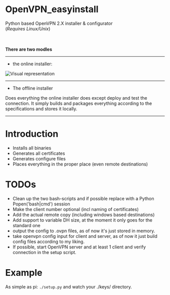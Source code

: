 OpenVPN_easyinstall
===================

Python based OpenVPN 2.X installer &amp; configurator<br>
(*Requires Linux/Unix*)
<br>
<br>
<br>

**There are two modles**

---------------------
 - the online installer:

![Visual representation](https://drive.google.com/uc?export=download&id=0B1eeO3A_DUEtaTJsbXFuNHpmNmc)

---------------------

- The offline installer
 
Does everything the online installer does except deploy and test the connection.
It simply builds and packages everything according to the specifications and stores it locally.

---------------------


Introduction
============

 - Installs all binaries
 - Generates all certificates
 - Generates configure files
 - Places everything in the proper place (even remote destinations)


TODOs
=====

 - Clean up the two bash-scripts and if possible replace with a Python Popen('bash|cmd') session
 - Make the client number optional (incl naming of certificates)
 - Add the actual remote copy (including windows based destinations)
 - Add support to variable DH size, at the moment it only goes for the standard one
 - output the config to .ovpn files, as of now it's just stored in memory.
 - take openvpn config input for client and server, as of now it just build config files according to my liking.
 - If possible, start OpenVPN server and at least 1 client and verify connection in the setup script.

Example
=======
As simple as pi:
``./setup.py``
and watch your ./keys/ directory.
